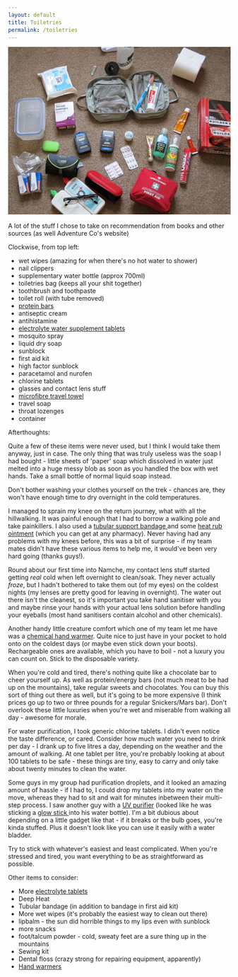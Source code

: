 ```yaml
---
layout: default
title: Toiletries
permalink: /toiletries
---
```

![](/assets/equipment1.jpg "Equipment")

A lot of the stuff I chose to take on recommendation from books and other sources (as well Adventure Co's website)

Clockwise, from top left:

* wet wipes (amazing for when there's no hot water to shower)
* nail clippers
* supplementary water bottle (approx 700ml)
* toiletries bag (keeps all your shit together)
* toothbrush and toothpaste
* toilet roll (with tube removed)
* <a href="http://www.amazon.co.uk/gp/product/B000668QYU/">protein bars </a>
* antiseptic cream
* antihistamine
* <a href="http://www.amazon.co.uk/gp/product/B003AIF4Q4/">electrolyte water supplement tablets </a>
* mosquito spray
* liquid dry soap
* sunblock
* first aid kit
* high factor sunblock
* paracetamol and nurofen
* chlorine tablets
* glasses and contact lens stuff
* <a href="http://www.amazon.co.uk/gp/product/B005ERHQ38/">microfibre travel towel </a>
* travel soap
* throat lozenges
* container


Afterthoughts:

Quite a few of these items were never used, but I think I would take them anyway, just in case. The only thing that was truly useless was the soap I had bought - little sheets of 'paper' soap which dissolved in water just melted into a huge messy blob as soon as you handled the box with wet hands. Take a small bottle of normal liquid soap instead.

Don't bother washing your clothes yourself on the trek - chances are, they won't have enough time to dry overnight in the cold temperatures.

I managed to sprain my knee on the return journey, what with all the hillwalking. It was painful enough that I had to borrow a walking pole and take painkillers. I also used a <a href="http://www.amazon.co.uk/gp/product/B001N2PC3O/">tubular support bandage </a> and some <a href="http://en.wikipedia.org/wiki/Deep_Heat_(heat_rub)">heat rub ointment</a> (which you can get at any pharmacy). Never having had any problems with my knees before, this was a bit of surprise - if my team mates didn't have these various items to help me, it would've been very hard going (thanks guys!).

Round about our first time into Namche, my contact lens stuff started getting *real* cold when left overnight to clean/soak. They never actually *froze*, but I hadn't bothered to take them out (of my eyes) on the coldest nights (my lenses are pretty good for leaving in overnight). The water out there isn't the cleanest, so it's important you take hand sanitiser with you and maybe rinse your hands with your actual lens solution before handling your eyeballs (most hand sanitisers contain alcohol and other chemicals).

Another handy little creature comfort which one of my team let me have was a <a href="http://en.wikipedia.org/wiki/Hand_warmer">chemical hand warmer</a>. Quite nice to just have in your pocket to hold onto on the coldest days (or maybe even stick down your boots). Rechargeable ones are available, which you have to boil - not a luxury you can count on. Stick to the disposable variety.

When you're cold and tired, there's nothing quite like a chocolate bar to cheer yourself up. As well as protein/energy bars (not much meat to be had up on the mountains), take regular sweets and chocolates. You can buy this sort of thing out there as well, but it's going to be more expensive (I think prices go up to two or three pounds for a regular Snickers/Mars bar). Don't overlook these little luxuries when you're wet and miserable from walking all day - awesome for morale.

For water purification, I took generic chlorine tablets. I didn't even notice the taste difference, or cared. Consider how much water you need to drink per day - I drank up to five litres a day, depending on the weather and the amount of walking. At one tablet per litre, you're probably looking at about 100 tablets to be safe - these things are tiny, easy to carry and only take about twenty minutes to clean the water.

Some guys in my group had purification droplets, and it looked an amazing amount of hassle - if I had to, I could drop my tablets into my water on the move, whereas they had to sit and wait for minutes inbetween their multi-step process. I saw another guy with a <a href="http://en.wikipedia.org/wiki/Portable_water_purification#Ultraviolet_purification">UV purifier</a> (looked like he was sticking a <a target="_blank" href="http://www.amazon.co.uk/mn/search/?_encoding=UTF8&tag=evernati-21&linkCode=ur2&camp=1634&creative=19450&field-keywords=uv%20water%20purifier">glow stick </a> into his water bottle). I'm a bit dubious about depending on a little gadget like that - if it breaks or the bulb goes, you're kinda stuffed. Plus it doesn't look like you can use it easily with a water bladder.

Try to stick with whatever's easiest and least complicated. When you're stressed and tired, you want everything to be as straightforward as possible.

Other items to consider:

* More <a href="http://www.amazon.co.uk/gp/product/B003AIF4Q4/">electrolyte tablets </a>
* Deep Heat
* Tubular bandage (in addition to bandage in first aid kit)
* More wet wipes (it's probably the easiest way to clean out there)
* lipbalm - the sun did horrible things to my lips even with sunblock
* more snacks
* foot/talcum powder - cold, sweaty feet are a sure thing up in the mountains
* Sewing kit
* Dental floss (crazy strong for repairing equipment, apparently)
* <a href="http://www.amazon.co.uk/gp/product/B001THB8RM/">Hand warmers </a>


